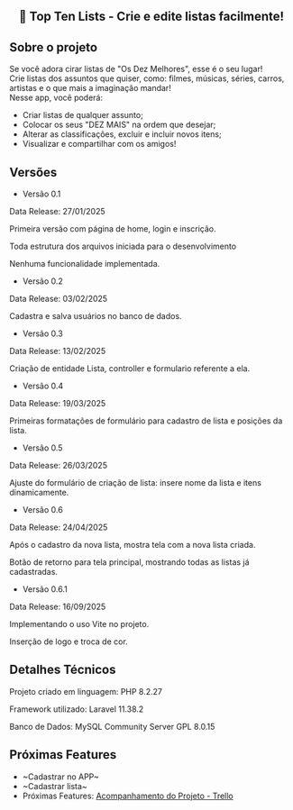 ##  <p align="center">  📑 Top Ten Lists - Crie e edite listas facilmente!</p>

## Sobre o projeto

Se você adora cirar listas de "Os Dez Melhores", esse é o seu lugar! <br>
Crie listas dos assuntos que quiser, como: filmes, músicas, séries, carros, artistas e o que mais a imaginação mandar! <br>
Nesse app, você poderá: 

- Criar listas de qualquer assunto;
- Colocar os seus "DEZ MAIS" na ordem que desejar;
- Alterar as classificações, excluir e incluir novos itens;
- Visualizar e compartilhar com os amigos!


## Versões

- Versão 0.1
<p> Data Release: 27/01/2025 </p>
<p> Primeira versão com página de home, login e inscrição. </p>
<p> Toda estrutura dos arquivos iniciada para o desenvolvimento </p>
<p> Nenhuma funcionalidade implementada. </p>

- Versão 0.2
<p> Data Release: 03/02/2025 </p>
<p> Cadastra e salva usuários no banco de dados. </p>

- Versão 0.3
<p> Data Release: 13/02/2025 </p>
<p> Criação de entidade Lista, controller e formulario referente a ela. </p>

- Versão 0.4
<p> Data Release: 19/03/2025 </p>
<p> Primeiras formatações de formulário para cadastro de lista e posições da lista. </p>

- Versão 0.5
<p> Data Release: 26/03/2025 </p>
<p> Ajuste do formulário de criação de lista: insere nome da lista e itens dinamicamente. </p>

- Versão 0.6
<p> Data Release: 24/04/2025 </p>
<p> Após o cadastro da nova lista, mostra tela com a nova lista criada. </p>
<p> Botão de retorno para tela principal, mostrando todas as listas já cadastradas. </p>

- Versão 0.6.1
<p> Data Release: 16/09/2025 </p>
<p> Implementando o uso Vite no projeto. </p>
<p> Inserção de logo e troca de cor. </p>

## Detalhes Técnicos

<p> Projeto criado em linguagem: PHP 8.2.27 </p>
<p> Framework utilizado: Laravel 11.38.2  </p>
<p> Banco de Dados: MySQL Community Server GPL 8.0.15 </p>

## Próximas Features

- ~Cadastrar no APP~
- ~Cadastrar lista~
- Próximas Features: [Acompanhamento do Projeto - Trello](https://trello.com/b/JnlP6Hud/top-ten-lists)

